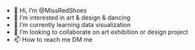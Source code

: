 - 👋 Hi, I’m @MissRedShoes
- 👀 I’m interested in art & design & dancing
- 🌱 I’m currently learning data visualization
- 💞️ I’m looking to collaborate on art exhibition or design project
- 📫 How to reach me DM me

<!---
MissRedShoes/MissRedShoes is a ✨ special ✨ repository because its `README.md` (this file) appears on your GitHub profile.
You can click the Preview link to take a look at your changes.
--->
